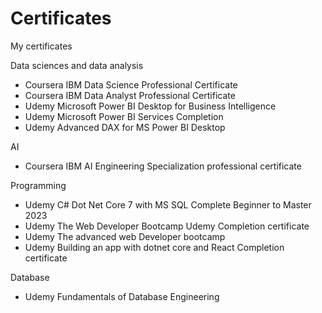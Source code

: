 # Certificates
My certificates

Data sciences and data analysis
  + Coursera IBM Data Science Professional Certificate
  + Coursera IBM Data Analyst Professional Certificate
  + Udemy Microsoft Power BI Desktop for Business Intelligence
  + Udemy Microsoft Power BI Services Completion
  + Udemy Advanced DAX for MS Power BI Desktop
 
AI
  + Coursera IBM AI Engineering Specialization professional certificate

Programming
  + Udemy C# Dot Net Core 7 with MS SQL Complete Beginner to Master 2023
  + Udemy The Web Developer Bootcamp Udemy Completion certificate
  + Udemy The advanced web Developer bootcamp
  + Udemy Building an app with dotnet core and React Completion certificate

Database
  + Udemy Fundamentals of Database Engineering
